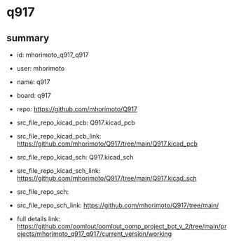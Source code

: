 # q917
 
## summary 
* id: mhorimoto_q917_q917
* user: mhorimoto
* name: q917
* board: q917
* repo: https://github.com/mhorimoto/Q917
* src_file_repo_kicad_pcb: Q917.kicad_pcb
* src_file_repo_kicad_pcb_link: https://github.com/mhorimoto/Q917/tree/main/Q917.kicad_pcb
* src_file_repo_kicad_sch: Q917.kicad_sch
* src_file_repo_kicad_sch_link: https://github.com/mhorimoto/Q917/tree/main/Q917.kicad_sch

* src_file_repo_sch: 
* src_file_repo_sch_link: https://github.com/mhorimoto/Q917/tree/main/
* full details link: https://github.com/oomlout/oomlout_oomp_project_bot_v_2/tree/main/projects/mhorimoto_q917_q917/current_version/working  







